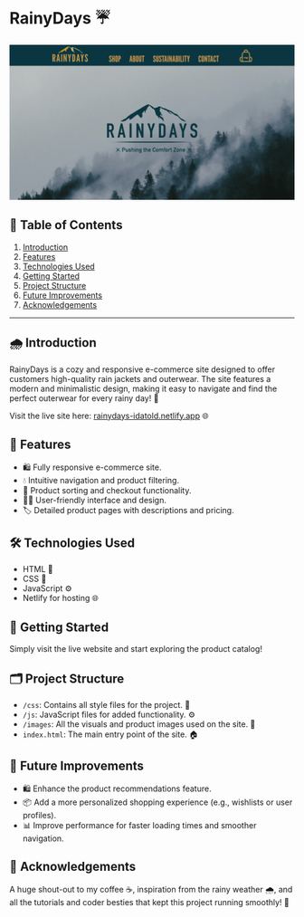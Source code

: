 

# RainyDays ☔

![Screenshot of Rainydays Website](image.png)

## 📖 Table of Contents
1. [Introduction](#introduction)
2. [Features](#features)
3. [Technologies Used](#technologies-used)
4. [Getting Started](#getting-started)
5. [Project Structure](#project-structure)
6. [Future Improvements](#future-improvements)
7. [Acknowledgements](#acknowledgements)

---

## 🌧 Introduction
RainyDays is a cozy and responsive e-commerce site designed to offer customers high-quality rain jackets and outerwear. The site features a modern and minimalistic design, making it easy to navigate and find the perfect outerwear for every rainy day! 🌂

Visit the live site here: [rainydays-idatold.netlify.app](https://rainydays-idatold.netlify.app/) 🌐

## 🌟 Features
- 🛍️ Fully responsive e-commerce site.
- 💧 Intuitive navigation and product filtering.
- 🌈 Product sorting and checkout functionality.
- 🧑‍💻 User-friendly interface and design.
- 🏷️ Detailed product pages with descriptions and pricing.

## 🛠 Technologies Used
- HTML 📝
- CSS 🎨
- JavaScript ⚙️
- Netlify for hosting 🌐

## 🚀 Getting Started
Simply visit the live website and start exploring the product catalog!

## 🗂 Project Structure
- `/css`: Contains all style files for the project. 🎨
- `/js`: JavaScript files for added functionality. ⚙️
- `/images`: All the visuals and product images used on the site. 📸
- `index.html`: The main entry point of the site. 🏠

## 🔮 Future Improvements
- 🛍️ Enhance the product recommendations feature.
- 📦 Add a more personalized shopping experience (e.g., wishlists or user profiles).
- 📊 Improve performance for faster loading times and smoother navigation.

## 💖 Acknowledgements
A huge shout-out to my coffee ☕, inspiration from the rainy weather 🌧, and all the tutorials and coder besties that kept this project running smoothly! 💖

